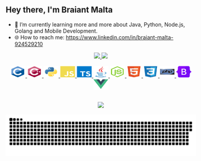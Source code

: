 ## Hey there, I'm Braiant Malta

- 🌱 I’m currently learning more and more about Java, Python, Node.js, Golang and Mobile Development.
- 🌐 How to reach me: https://www.linkedin.com/in/braiant-malta-924529210

<div align="center">
  <a href="https://github.com/mrbraiant">
  <img height="180em" src="https://github-readme-stats.vercel.app/api?username=mrbraiant&show_icons=true&theme=blue-green&include_all_commits=false&count_private=true"/>
  <img height="180em" src="https://github-readme-stats.vercel.app/api/top-langs/?username=mrbraiant&layout=compact&langs_count=9&theme=blue-green"/>
</div>
<div align="center" style="display: inline_block"><br>
  <img alt="Braioso-C" height="30" width="40" src="https://github.com/devicons/devicon/blob/master/icons/c/c-original.svg">
  <img alt="Braioso-Cpp" height="30" width="40" src="https://github.com/devicons/devicon/blob/master/icons/cplusplus/cplusplus-original.svg">
  <img alt="Braioso-Python" height="30" width="40" src="https://raw.githubusercontent.com/devicons/devicon/master/icons/python/python-original.svg">
  <img alt="Braioso-Js" height="30" width="40" src="https://raw.githubusercontent.com/devicons/devicon/master/icons/javascript/javascript-plain.svg">
  <img alt="Braioso-Ts" height="30" width="40" src="https://raw.githubusercontent.com/devicons/devicon/master/icons/typescript/typescript-plain.svg">
  <img alt="Braioso-Java" height="30" width="40" src="https://raw.githubusercontent.com/devicons/devicon/master/icons/java/java-original.svg">
  <img alt="Braioso-Node" height="30" width="40" src="https://github.com/devicons/devicon/blob/master/icons/nodejs/nodejs-original.svg">
  <img alt="Braioso-HTML" height="30" width="40" src="https://raw.githubusercontent.com/devicons/devicon/master/icons/html5/html5-original.svg">
  <img alt="Braioso-CSS" height="30" width="40" src="https://raw.githubusercontent.com/devicons/devicon/master/icons/css3/css3-original.svg">
  <img alt="Braioso-PHP" height="30" width="40" src="https://github.com/devicons/devicon/blob/master/icons/php/php-original.svg">
  <img alt="Braioso-Bootstrap" height="30" width="40" src="https://github.com/devicons/devicon/blob/master/icons/bootstrap/bootstrap-original.svg">
  <img alt="Braioso-Vue" height="30" width="40" src="https://github.com/devicons/devicon/blob/master/icons/vuejs/vuejs-original.svg">  
  <!--<img align="right" alt="Braioso-Gnomo" height="140" width="130" src="https://m.media-amazon.com/images/I/61efzGdADML._AC_SL1020_.jpg"> -->
</div>

##
  
 <div align="center">
   <a href="https://www.linkedin.com/in/braiant-malta-924529210" target="_blank"><img src="https://img.shields.io/badge/LinkedIn-0077B5?style=for-the-badge&logo=linkedin&logoColor=white" target="_blank"></a>
   
   ![Snake animation](https://github.com/mrbraiant/mrbraiant/blob/output/github-contribution-grid-snake.svg)
 </div>

